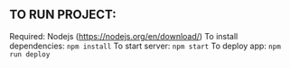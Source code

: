 ## TO RUN PROJECT:

Required: Nodejs (https://nodejs.org/en/download/)
To install dependencies: `npm install`
To start server: `npm start`
To deploy app: `npm run deploy`
